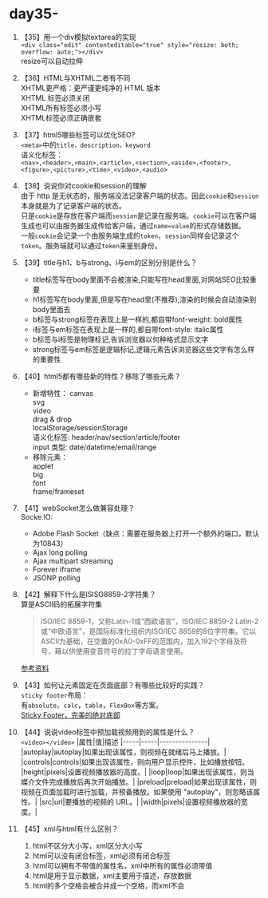 # day35-

1. 【35】用一个div模拟textarea的实现  
    `<div class="edit" contenteditable="true" style="resize: both; overflow: auto;"></div>`  
    resize可以自动拉伸

2. 【36】HTML与XHTML二者有不同  
    XHTML更严格：更严谨更纯净的 HTML 版本  
    XHTML 标签必须关闭  
    XHTML所有标签必须小写  
    XHTML标签必须正确嵌套

3. 【37】html5哪些标签可以优化SEO?  
    `<meta>`中的`title，description，keyword`  
    语义化标签：  
    `<nav>,<header>,<main>,<article>,<section>,<aside>,<footer>,<figure>,<picture>,<time>,<video>,<audio>`

4. 【38】说说你对cookie和session的理解  
    由于 http 是无状态的，服务端没法记录客户端的状态。因此`cookie`和`session`本身就是为了记录客户端的状态。  
    只是`cookie`是存放在客户端而`session`是记录在服务端。`cookie`可以在客户端生成也可以由服务器生成传给客户端，通过`name=value`的形式存储数据。  
    一般`cookie`会记录一个由服务端生成的`token`，`session`同样会记录这个`token`。服务端就可以通过`token`来鉴别身份。

5. 【39】title与h1、b与strong、i与em的区别分别是什么？  
    - title标签写在body里面不会被渲染,只能写在head里面,对网站SEO比较重要
    - h1标签写在body里面,但是写在head里(不推荐),渲染的时候会自动渲染到body里面去
    - b标签与strong标签在表现上是一样的,都自带font-weight: bold属性
    - i标签与em标签在表现上是一样的,都自带font-style: italic属性
    - b标签与i标签是物理标记,告诉浏览器以何种格式显示文字
    - strong标签与em标签是逻辑标记,逻辑元素告诉浏览器这些文字有怎么样的重要性

6. 【40】html5都有哪些新的特性？移除了哪些元素？  
    - 新增特性：
        canvas  
        svg  
        video  
        drag & drop  
        localStorage/sessionStorage  
        语义化标签: header/nav/section/article/footer  
        input 类型: date/datetime/email/range  
    - 移除元素：  
        applet  
        big  
        font  
        frame/frameset  

7. 【41】webSocket怎么做兼容处理？  
    Socke.IO:
    - Adobe Flash Socket（缺点：需要在服务器上打开一个额外的端口，默认为10843）
    - Ajax long polling
    - Ajax multipart streaming
    - Forever iframe
    - JSONP polling

8. 【42】解释下什么是ISISO8859-2字符集？  
    算是ASCII码的拓展字符集
    > ISO/IEC 8859-1，又称Latin-1或“西欧语言”，ISO/IEC 8859-2 Latin-2或“中欧语言”，是国际标准化组织内ISO/IEC 8859的8位字符集。它以ASCII为基础，在空置的0xA0-0xFF的范围内，加入192个字母及符号，藉以供使用变音符号的拉丁字母语言使用。

    [参考资料](https://baike.baidu.com/item/ASCII/309296?fr=aladdin#6)

9. 【43】如何让元素固定在页面底部？有哪些比较好的实践？  
    `sticky footer`布局：  
    有`absolute`，`calc`，`table`，`FlexBox`等方案。  
    [Sticky Footer，完美的绝对底部](https://aotu.io/notes/2017/04/13/Sticky-footer/index.html)

10. 【44】说说video标签中预加载视频用到的属性是什么？  
    `<video></video>`
    |属性|值|描述
    |-----|-----|---------------|
    |autoplay|autoplay|如果出现该属性，则视频在就绪后马上播放。|
    |controls|controls|如果出现该属性，则向用户显示控件，比如播放按钮。
    |height|pixels|设置视频播放器的高度。|
    |loop|loop|如果出现该属性，则当媒介文件完成播放后再次开始播放。|
    |preload|preload|如果出现该属性，则视频在页面加载时进行加载，并预备播放。如果使用 "autoplay"，则忽略该属性。|
    |src|url|要播放的视频的 URL。|
    |width|pixels|设置视频播放器的宽度。|

11. 【45】xml与html有什么区别？  
    1. html不区分大小写，xml区分大小写
    2. html可以没有闭合标签，xml必须有闭合标签
    3. html可以拥有不带值的属性名，xml中所有的属性必须带值
    4. html是用于显示数据，xml主要用于描述，存放数据
    5. html的多个空格会被合并成一个空格，而xml不会
